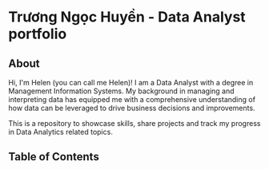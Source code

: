 # Trương Ngọc Huyền - Data Analyst portfolio
## About
Hi, I'm Helen (you can call me Helen)! I am a Data Analyst with a degree in Management Information Systems. My background in managing and interpreting data has equipped me with a comprehensive understanding of how data can be leveraged to drive business decisions and improvements.

This is a repository to showcase skills, share projects and track my progress in Data Analytics related topics.
## Table of Contents
